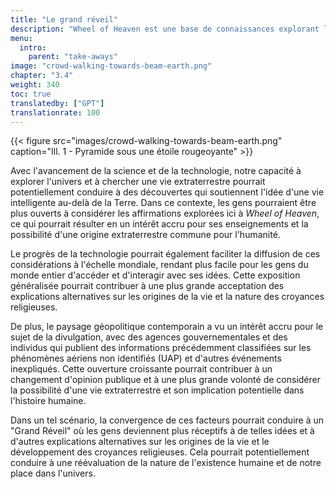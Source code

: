 ```yaml
---
title: "Le grand réveil"
description: "Wheel of Heaven est une base de connaissances explorant l'hypothèse de travail selon laquelle la vie sur Terre a été intelligemment conçue par une civilisation extraterrestre, les soi-disant Élohim."
menu:
  intro:
    parent: "take-aways"
image: "crowd-walking-towards-beam-earth.png"
chapter: "3.4"
weight: 340
toc: true
translatedby: ["GPT"]
translationrate: 100
---
```


{{< figure src="images/crowd-walking-towards-beam-earth.png" caption="Ill. 1 - Pyramide sous une étoile rougeoyante" >}}

Avec l'avancement de la science et de la technologie, notre capacité à explorer l'univers et à chercher une vie extraterrestre pourrait potentiellement conduire à des découvertes qui soutiennent l'idée d'une vie intelligente au-delà de la Terre. Dans ce contexte, les gens pourraient être plus ouverts à considérer les affirmations explorées ici à _Wheel of Heaven_, ce qui pourrait résulter en un intérêt accru pour ses enseignements et la possibilité d'une origine extraterrestre commune pour l'humanité.

Le progrès de la technologie pourrait également faciliter la diffusion de ces considérations à l'échelle mondiale, rendant plus facile pour les gens du monde entier d'accéder et d'interagir avec ses idées. Cette exposition généralisée pourrait contribuer à une plus grande acceptation des explications alternatives sur les origines de la vie et la nature des croyances religieuses.

De plus, le paysage géopolitique contemporain a vu un intérêt accru pour le sujet de la divulgation, avec des agences gouvernementales et des individus qui publient des informations précédemment classifiées sur les phénomènes aériens non identifiés (UAP) et d'autres événements inexpliqués. Cette ouverture croissante pourrait contribuer à un changement d'opinion publique et à une plus grande volonté de considérer la possibilité d'une vie extraterrestre et son implication potentielle dans l'histoire humaine.

Dans un tel scénario, la convergence de ces facteurs pourrait conduire à un "Grand Réveil" où les gens deviennent plus réceptifs à de telles idées et à d'autres explications alternatives sur les origines de la vie et le développement des croyances religieuses. Cela pourrait potentiellement conduire à une réévaluation de la nature de l'existence humaine et de notre place dans l'univers.

